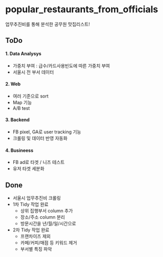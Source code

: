 # popular_restaurants_from_officials
업무추진비를 통해 분석한 공무원 맛집리스트!

## ToDo
#### 1. Data Analysys
- 가중치 부여 : 급수/카드사용빈도에 따른 가중치 부여
- 서울시 전 부서 데이터

#### 2. Web
- 여러 기준으로 sort
- Map 기능
- A/B test

#### 3. Backend
- FB pixel, GA로 user tracking 기능
- 크롤링 및 데이터 반영 자동화

#### 4. Busineess
- FB ad로 타겟 / 니즈 테스트 
- 유저 타겟 세분화

## Done
- 서울시 업무추진비 크롤링
- 1차 Tidy 작업 완료
    - 상위 집행부서 column 추가
    - 장소/주소 column 분리
    - 방문시간을 년/월/일/시간으로 
- 2차 Tidy 작업 완료
    - 프랜차이즈 제외
    - 카페/커피/매점 등 키워드 제거
    - 부서별 특징 파악
